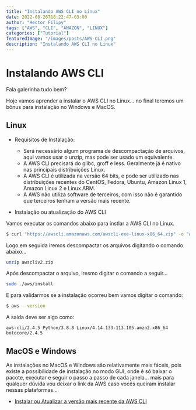 ```yaml
---
title: "Instalando AWS CLI no Linux"
date: 2022-08-26T18:22:47-03:00
author: "Hector Filipy"
tags: ["AWS", "CLI", "AMAZON", "LINUX"]
categories: ["Tutorial"]
featuredImage: "/images/posts/AWS-CLI.png"
description: "Instalando AWS CLI no Linux"
---
```


# Instalando AWS CLI

Fala galerinha tudo bem?

Hoje vamos aprender a instalar o AWS CLI no Linux... no final teremos um bônus para instalação no Windows e MacOS.

## Linux

* Requisitos de Instalação:
  - Será necessário algum programa de descompactação de arquivos, aqui vamos usar o unzip, mas pode ser usado um equivalente.
  - A AWS CLI precisará do glibc, groff e less. Geralmente já é nativo nas principais distribuições Linux.
  - A AWS CLI é utilizada na versão 64 bits, e pode ser utilizado nas distribuições recentes do CentOS, Fedora, Ubuntu, Amazon Linux 1, Amazon Linux 2 e Linux ARM.
  - A AWS não utiliza software de terceiros, com isso não é garantido que terceiros tenham a versão mais recente.

* Instalação ou atualização do AWS CLI

Vamos executar os comandos abaixo para instlar a AWS CLI no Linux.

```bash
$ curl "https://awscli.amazonaws.com/awscli-exe-linux-x86_64.zip" -o "awscliv2.zip"
```
Logo em seguida iremos descompactar os arquivos digitando o comando abaixo...

```bash
unzip awscliv2.zip
```
Após descompactar o arquivo, iresmo digitar o comando a seguir...

```bash
sudo ./aws/install
```

E para validarmos se a instalação ocorreu bem vamos digitar o comando:

```bash
$ aws --version
```

A saída deve ser algo como:

```texto
aws-cli/2.4.5 Python/3.8.8 Linux/4.14.133-113.105.amzn2.x86_64 botocore/2.4.5
```

## MacOS e Windows

As instalações no MacOS e Windows são relativamente mais fáceis, pois existe a possibilidade de instalação no modo GUI, onde é só baixar o pacote, executar e seguir o passo a passo de cada janela... mais para qualquer dúvida vou deixar o link da AWS caso vocês queiram instalar nessas plataformas...

* [Instalar ou Atualizar a versão mais recente da AWS CLI](https://docs.aws.amazon.com/pt_br/cli/latest/userguide/getting-started-install.html)

